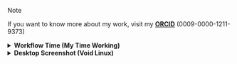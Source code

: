 > [!NOTE]
> If you want to know more about my work, visit my **[ORCID](https://orcid.org/0009-0000-1211-9373)** (0009-0000-1211-9373)

<details>
  <summary><b>Workflow Time (My Time Working)</b></summary>
  <br />
  <img src="https://github-readme-stats.vercel.app/api/wakatime?username=hyduez&layout=compact" alt="skills" />
</details>

<details>
  <summary><b>Desktop Screenshot (Void Linux)</b></summary>
  <br />
  <p>Here are my dotfiles: <a href="https://github.com/hyduez/dotfiles">git@github.com:hyduez/dotfiles</a>. bspwm, polybar, rofi and nothing else :)</p>
  <img src="https://envs.sh/aJ9.png" alt="screenshot" width="80%" />
</details>

